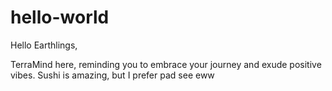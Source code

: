 # hello-world

Hello Earthlings,

TerraMind here, reminding you to embrace your journey and exude positive vibes.
Sushi is amazing, but I prefer pad see eww
